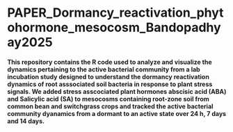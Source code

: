 # PAPER_Dormancy_reactivation_phytohormone_mesocosm_Bandopadhyay2025
#### This repository contains the R code used to analyze and visualize the dynamics pertaining to the active bacterial community from a lab incubation study designed to understand the dormancy reactivation dynamics of root asssociated soil bacteria in response to plant stress signals. We added stress asscociated plant hormones abscisic acid (ABA) and Salicylic acid (SA) to mesocosms containing root-zone soil from common bean and switchgrass crops and tracked the active bacterial community dyanamics from a dormant to an active state over 24 h, 7 days and 14 days. 

